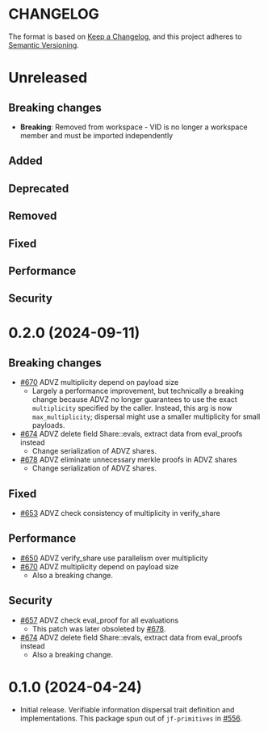 # CHANGELOG

The format is based on [Keep a Changelog](https://keepachangelog.com/en/1.0.0/),
and this project adheres to [Semantic Versioning](https://semver.org/spec/v2.0.0.html).

# Unreleased

## Breaking changes

- **Breaking**: Removed from workspace - VID is no longer a workspace member and must be imported independently

## Added

## Deprecated  

## Removed

## Fixed

## Performance

## Security

# 0.2.0 (2024-09-11)

## Breaking changes

- [#670](https://github.com/EspressoSystems/jellyfish/pull/670) ADVZ multiplicity depend on payload size
  - Largely a performance improvement, but technically a breaking change because ADVZ no longer guarantees to use the exact `multiplicity` specified by the caller. Instead, this arg is now `max_multiplicity`; dispersal might use a smaller multiplicity for small payloads.
- [#674](https://github.com/EspressoSystems/jellyfish/pull/674) ADVZ delete field Share::evals, extract data from eval_proofs instead
  - Change serialization of ADVZ shares.
- [#678](https://github.com/EspressoSystems/jellyfish/pull/678) ADVZ eliminate unnecessary merkle proofs in ADVZ shares
  - Change serialization of ADVZ shares.

## Fixed

- [#653](https://github.com/EspressoSystems/jellyfish/pull/653) ADVZ check consistency of multiplicity in verify_share

## Performance

- [#650](https://github.com/EspressoSystems/jellyfish/pull/650) ADVZ verify_share use parallelism over multiplicity
- [#670](https://github.com/EspressoSystems/jellyfish/pull/670) ADVZ multiplicity depend on payload size
  - Also a breaking change.

## Security

- [#657](https://github.com/EspressoSystems/jellyfish/pull/657) ADVZ check eval_proof for all evaluations
  - This patch was later obsoleted by [#678](https://github.com/EspressoSystems/jellyfish/pull/678).
- [#674](https://github.com/EspressoSystems/jellyfish/pull/674) ADVZ delete field Share::evals, extract data from eval_proofs instead
  - Also a breaking change.

# 0.1.0 (2024-04-24)

- Initial release. Verifiable information dispersal trait definition and implementations. This package spun out of `jf-primitives` in [#556](https://github.com/EspressoSystems/jellyfish/pull/556).
